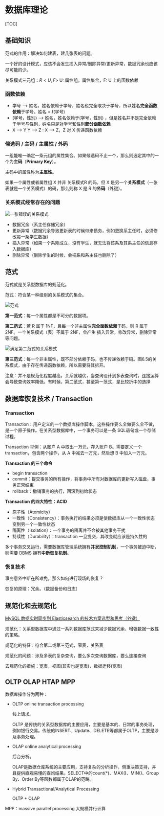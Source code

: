 # 数据库理论

[TOC]

## 基础知识

范式的作用：解决如何建表，建几张表的问题。

一个好的设计模式，应该不会发生插入异常/删除异常/更新异常，数据冗余也应该尽可能的少。

关系模式三元组：$R<U, F>$ U: 属性组，属性集合，F: U 上的函数依赖

### 函数依赖

* 学号 —> 姓名，姓名依赖于学号，姓名也完全取决于学号，所以姓名**完全函数依赖**于学号。姓名 = f(学号)
* (学号，性别) —> 姓名，姓名依赖于(学号，性别) ，但是姓名并不是完全依赖于学号与性别，姓名只是对学号和性别**部分函数依赖**
* X —> Y Y —> Z : X —> Z，Z 对 X 传递函数依赖

### 候选码 / 主码 / 主属性 / 外码

一组能唯一确定一条元组的属性集合。如果候选码不止一个，那么则选定其中的一个为**主码**（**Primary Key**）。

主码中的属性称为**主属性**。

如果一个属性或者属性组 X 并非 关系模式R 的码，但 X 是另一个**关系模式**（一张表就是一个关系模式）的码，那么则称 X 是 R 的**外码**（外键）。

### 关系模式经常存在的问题

![一张错误的关系模式](assets/1568597648520.png)

* 数据冗余（系主任存储冗余）
* 更新异常（数据冗余导致更新表的时候带来债务，例如更换系主任时，必须修改每一条学生数据）
* 插入异常（如果一个系刚成立，没有学生，就无法将该系及其系主任的信息存入数据库）
* 删除异常（删除学生的时候，会把系和系主任也删除了）

## 范式

范式就是关系型数据库的规范化。

范式：符合某一种级别的关系模式的集合。





![范式](assets/1568597919605.png)

**第一范式**：每一个属性都是不可分的数据项。

**第二范式**：若 R 属于 1NF，且每一个非主属性**完全函数依赖**于码，则 R 属于 2NF。一个关系模式（表）不属于 2NF，会产生 插入异常，修改异常，删除异常等问题。

![满足第二范式的关系模式](assets/1568599080206.png)

**第三范式**：每一个非主属性，既不部分依赖于码，也不传递依赖于码。图6.5的关系模式，由于存在传递函数依赖，所以需要将其拆开。

注意：并不是规范化程度越高，关系就越优，当查询设计到多表查询时，连接运算会导致查询效率降低。有时候，第二范式，甚至第一范式，是比较折中的选择

## 数据库恢复技术 / Transaction

### Transaction

Transaction：用户定义的一个数据库操作脚本，这些操作要么全做要么全不做，是一个原子操作。在关系型数据库中，一个事务可以是一条 SQL语句或一个存储过程。

Transaction 举例：从账户 A 中取出一万元，存入账户 B。需要定义一个 transaction，包含两个操作，从 A 中减去一万元，然后想 B 中加入一万元。

**Transaction 的三个命令**

* begin transaction
* commit：提交事务的所有操作，将事务中所有对数据库的更新写入磁盘，事务正常结束
* rollback：撤销事务的执行，回滚到初始状态

**Transaction 的四大特性：ACID**

* 原子性（Atomicity）
* 一致性（Consistency）：事务执行的结果必须是使数据库从一个一致性状态变到另一个一致性状态
* 隔离性（Isolation）：一个事务的隔离并不会被其他事务干扰
* 持续性（Durability）：transaction 一旦提交，其改变就应该是持久性的

多个事务交叉运行，需要数据库管理系统拥有**并发控制机制**，一个事务被迫中断，则需要 DBMS 拥有**中断恢复机制**。

### 恢复技术

事务意外中断在所难免，那么如何进行现场的恢复？

恢复的原理：冗余。（数据备份和日志）



## 规范化和去规范化

[MySQL 数据实时同步到 Elasticsearch 的技术方案选型和思考（外键）](https://www.infoq.cn/article/1afyz3b6hnhprrg12833) 

规范化：关系型数据库中通过一系列数据库范式来减少数据冗余、增强数据一致性的策略。

规范化的特征：符合第二或第三范式，窄表，关系表

规范化的问题：涉及多表的复杂查询，要么多次查询数据库，要么连接查询

去规范化的措施：宽表，视图(其实也是宽表)，数据迁移(宽表)

## OLTP OLAP HTAP MPP

数据库操作分为两种：

* OLTP online transaction processing

  线上请求。

  OLTP 是传统的关系型数据库的主要应用，主要是基本的、日常的事务处理，例如银行交易。传统的INSERT、Update、DELETE等都属于OLTP，主要是涉及事务处理。

* OLAP online analytical processing

  后台分析。
  
  OLAP是数据仓库系统的主要应用，支持复杂的分析操作，侧重决策支持，并且提供直观易懂的查询结果。SELECT中的count(*)、MAX()、MIN()、Group By、Order By等函数都属于OLAP的范畴。
  
* Hybrid Transactional/Analytical Processing

  OLTP + OLAP

MPP：massive parallel processing 大规模并行计算


